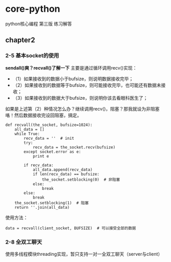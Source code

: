 # core-python
python核心编程 第三版 练习解答

## chapter2
### 2-5 基本socket的使用

**sendall()爽？recvall()了解一下**
主要是通过循环调用recv()实现：
- （1）如果接收到的数据小于bufsize，则说明数据接收完毕；
- （2）如果接收到的数据等于bufsize，则可能接收完毕，也可能还有数据未接收；
- （3）如果接收到的数据大于bufsize，则说明你该去看眼科医生了；

如果是上述第（2）种情况怎么办？继续调用recv()，阻塞？那我就设为非阻塞咯！然后数据接收完设回阻塞，搞定。
```
def recvall(the_socket, bufsize=1024):
    all_data = []
    while True:
        recv_data = ''  # init
        try:
            recv_data = the_socket.recv(bufsize)
        except socket.error as e:
            print e

        if recv_data:
            all_data.append(recv_data)
            if len(recv_data) == bufsize:
                the_socket.setblocking(0)  # 非阻塞
            else:
                break
        else:
            break
    the_socket.setblocking(1)  # 阻塞
    return ''.join(all_data)
```
使用方法：
```
data = recvall(client_socket, BUFSIZE)  # 可以接受全部的数据
```

### 2-8 全双工聊天
使用多线程模块threading实现，暂只支持一对一全双工聊天（server与client）
